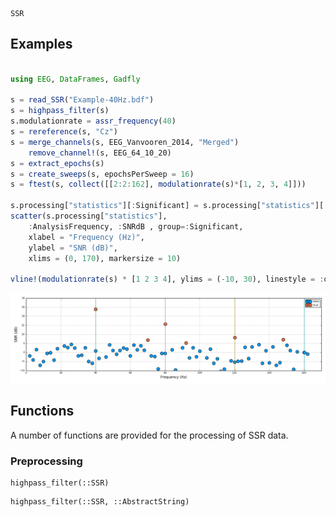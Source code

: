 ```@docs
SSR
```

## Examples

```julia

using EEG, DataFrames, Gadfly

s = read_SSR("Example-40Hz.bdf")
s = highpass_filter(s)
s.modulationrate = assr_frequency(40)
s = rereference(s, "Cz")
s = merge_channels(s, EEG_Vanvooren_2014, "Merged")
    remove_channel!(s, EEG_64_10_20)
s = extract_epochs(s)
s = create_sweeps(s, epochsPerSweep = 16)
s = ftest(s, collect([[2:2:162], modulationrate(s)*[1, 2, 3, 4]]))

s.processing["statistics"][:Significant] = s.processing["statistics"][:Statistic] .< 0.05
scatter(s.processing["statistics"], 
    :AnalysisFrequency, :SNRdB , group=:Significant,
    xlabel = "Frequency (Hz)", 
    ylabel = "SNR (dB)", 
    xlims = (0, 170), markersize = 10)

vline!(modulationrate(s) * [1 2 3 4], ylims = (-10, 30), linestyle = :dashed)
```

![SSR Example](doc/images/Example-40Hz-SSR.png)


## Functions


A number of functions are provided for the processing of SSR data.


### Preprocessing

```@docs
highpass_filter(::SSR)
```


```@docs
highpass_filter(::SSR, ::AbstractString)
```
